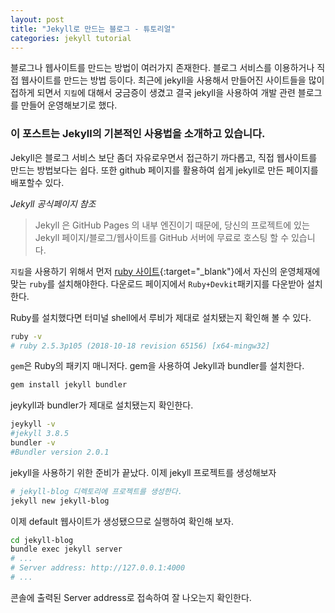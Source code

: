 ```yaml
---
layout: post
title: "Jekyll로 만드는 블로그 - 튜토리얼"
categories: jekyll tutorial
---
```


블로그나 웹사이트를 만드는 방법이 여러가지 존재한다. 블로그 서비스를 이용하거나 직접 웹사이트를 만드는 방법 등이다. 최근에 jekyll을 사용해서 만들어진 사이트들을 많이 접하게 되면서 `지킬`에 대해서 궁금증이 생겼고 결국 jekyll을 사용하여 개발 관련 블로그를 만들어 운영해보기로 했다.

### 이 포스트는 Jekyll의 기본적인 사용법을 소개하고 있습니다.

Jekyll은 블로그 서비스 보단 좀더 자유로우면서 접근하기 까다롭고, 직접 웹사이트를 만드는 방법보다는 쉽다. 또한 github 페이지를 활용하여 쉽게 jekyll로 만든 페이지를 배포할수 있다.

*Jekyll 공식페이지 참조*
> Jekyll 은 GitHub Pages 의 내부 엔진이기 때문에, 당신의 프로젝트에 있는 Jekyll 페이지/블로그/웹사이트를 GitHub 서버에 무료로 호스팅 할 수 있습니다.

`지킬`을 사용하기 위해서 먼저 [ruby 사이트]{:target="_blank"}에서 자신의 운영체재에 맞는 `ruby`를 설치해야한다. 다운로드 페이지에서 `Ruby+Devkit`패키지를 다운받아 설치한다.

Ruby를 설치했다면 터미널 shell에서 루비가 제대로 설치됐는지 확인해 볼 수 있다.
```bash
ruby -v
# ruby 2.5.3p105 (2018-10-18 revision 65156) [x64-mingw32]
```

`gem`은 Ruby의 패키지 매니저다. gem을 사용하여 Jekyll과 bundler를 설치한다.
```bash
gem install jekyll bundler
```

jeykyll과 bundler가 제대로 설치됐는지 확인한다.
```bash
jeykyll -v
#jekyll 3.8.5
bundler -v
#Bundler version 2.0.1
```

jekyll을 사용하기 위한 준비가 끝났다. 이제 jekyll 프로젝트를 생성해보자
```bash
# jekyll-blog 디렉토리에 프로젝트를 생성한다.
jekyll new jekyll-blog
```

이제 default 웹사이트가 생성됐으므로 실행하여 확인해 보자.
```bash
cd jekyll-blog
bundle exec jekyll server
# ...
# Server address: http://127.0.0.1:4000
# ...
```

콘솔에 출력된 Server address로 접속하여 잘 나오는지 확인한다.

[ruby 사이트]: https://www.ruby-lang.org/ko/